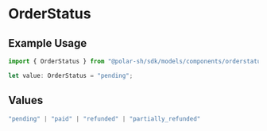 # OrderStatus

## Example Usage

```typescript
import { OrderStatus } from "@polar-sh/sdk/models/components/orderstatus.js";

let value: OrderStatus = "pending";
```

## Values

```typescript
"pending" | "paid" | "refunded" | "partially_refunded"
```